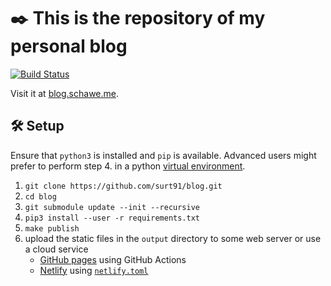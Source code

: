 # :black_nib: This is the repository of my personal blog

[![Build Status](https://travis-ci.org/surt91/blog.svg?branch=master)](https://travis-ci.org/surt91/blog)

Visit it at [blog.schawe.me](https://blog.schawe.me).

## :hammer_and_wrench: Setup

Ensure that `python3` is installed and `pip` is available. Advanced users might prefer to perform
step 4. in a python [virtual environment](https://docs.python.org/3/tutorial/venv.html).

1. `git clone https://github.com/surt91/blog.git`
2. `cd blog`
3. `git submodule update --init --recursive`
4. `pip3 install --user -r requirements.txt`
5. `make publish`
6. upload the static files in the `output` directory to some web server or use a cloud service
    * [GitHub pages](https://pages.github.com/) using GitHub Actions
    * [Netlify](https://www.netlify.com/) using [`netlify.toml`](netlify.toml)
